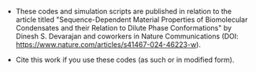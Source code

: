 * These codes and simulation scripts are published in relation to the article titled "Sequence-Dependent Material Properties of Biomolecular Condensates and their Relation to Dilute Phase Conformations" by Dinesh S. Devarajan and coworkers in Nature Communications (DOI: https://www.nature.com/articles/s41467-024-46223-w).

* Cite this work if you use these codes (as such or in modified form).
